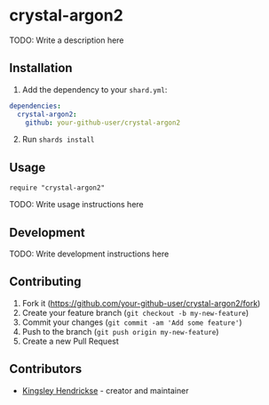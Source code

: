 # crystal-argon2

TODO: Write a description here

## Installation

1. Add the dependency to your `shard.yml`:
```yaml
dependencies:
  crystal-argon2:
    github: your-github-user/crystal-argon2
```
2. Run `shards install`

## Usage

```crystal
require "crystal-argon2"
```

TODO: Write usage instructions here

## Development

TODO: Write development instructions here

## Contributing

1. Fork it (<https://github.com/your-github-user/crystal-argon2/fork>)
2. Create your feature branch (`git checkout -b my-new-feature`)
3. Commit your changes (`git commit -am 'Add some feature'`)
4. Push to the branch (`git push origin my-new-feature`)
5. Create a new Pull Request

## Contributors

- [Kingsley Hendrickse](https://github.com/your-github-user) - creator and maintainer
